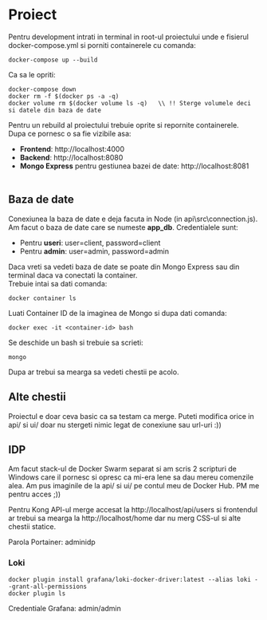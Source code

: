 # Proiect

Pentru development intrati in terminal in root-ul proiectului unde e fisierul docker-compose.yml si porniti containerele cu comanda:
```
docker-compose up --build
```

Ca sa le opriti:
```
docker-compose down
docker rm -f $(docker ps -a -q)
docker volume rm $(docker volume ls -q)   \\ !! Sterge volumele deci si datele din baza de date
```

Pentru un rebuild al proiectului trebuie oprite si repornite containerele. <br>
Dupa ce pornesc o sa fie vizibile asa: <br>
- **Frontend**: http://localhost:4000 <br>
- **Backend**: http://localhost:8080 <br>
- **Mongo Express** pentru gestiunea bazei de date: http://localhost:8081 <br><br>

## Baza de date
Conexiunea la baza de date e deja facuta in Node (in api\src\connection.js). Am facut o baza de date care se numeste **app_db**. Credentialele sunt:
- Pentru **useri**: user=client, password=client
- Pentru **admin**: user=admin, password=admin

Daca vreti sa vedeti baza de date se poate din Mongo Express sau din terminal daca va conectati la container. <br>
Trebuie intai sa dati comanda:
```
docker container ls
```
Luati Container ID de la imaginea de Mongo si dupa dati comanda:
```
docker exec -it <container-id> bash
```
Se deschide un bash si trebuie sa scrieti:
```
mongo
```
Dupa ar trebui sa mearga sa vedeti chestii pe acolo.

## Alte chestii
Proiectul e doar ceva basic ca sa testam ca merge. Puteti modifica orice in api/ si ui/ doar nu stergeti nimic legat de conexiune sau url-uri :))



## IDP

Am facut stack-ul de Docker Swarm separat si am scris 2 scripturi de Windows care il pornesc si opresc ca mi-era lene sa dau mereu comenzile alea.
Am pus imaginile de la api/ si ui/ pe contul meu de Docker Hub. PM me pentru acces ;)) <br>

Pentru Kong API-ul merge accesat la http://localhost/api/users si frontendul ar trebui sa mearga la http://localhost/home dar nu merg CSS-ul si alte chestii statice. <br>

Parola Portainer: adminidp

### Loki

```
docker plugin install grafana/loki-docker-driver:latest --alias loki --grant-all-permissions
docker plugin ls
```
Credentiale Grafana: admin/admin